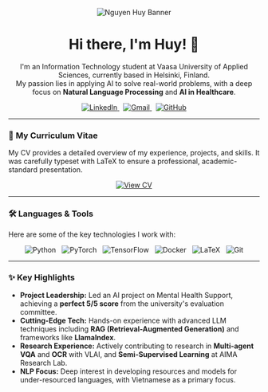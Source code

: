 <p align="center">
  <img src="[https://media.eventhosts.cc/Conferences/ICCV2025/img/iccv_honolulu.jpg]" alt="Nguyen Huy Banner">
</p>

<h1 align="center">Hi there, I'm Huy! 👋</h1>

<p align="center">
  I'm an Information Technology student at Vaasa University of Applied Sciences, currently based in Helsinki, Finland.
  <br />
  My passion lies in applying AI to solve real-world problems, with a deep focus on <strong>Natural Language Processing</strong> and <strong>AI in Healthcare</strong>.
</p>

<p align="center">
  <a href="https://www.linkedin.com/in/huy-nguyen-5552b22aa/" target="_blank">
    <img src="https://img.shields.io/badge/LinkedIn-0077B5?style=for-the-badge&logo=linkedin&logoColor=white" alt="LinkedIn">
  </a>
  &nbsp;
  <a href="mailto:nguyenhuy190303@gmail.com">
    <img src="https://img.shields.io/badge/Gmail-D14836?style=for-the-badge&logo=gmail&logoColor=white" alt="Gmail">
  </a>
  &nbsp;
  <a href="https://github.com/NguyenHuy190303" target="_blank">
    <img src="https://img.shields.io/badge/GitHub-181717?style=for-the-badge&logo=github&logoColor=white" alt="GitHub">
  </a>
</p>

---

### 📖 **My Curriculum Vitae**

My CV provides a detailed overview of my experience, projects, and skills. It was carefully typeset with LaTeX to ensure a professional, academic-standard presentation.

<p align="center">
  <a href="https://github.com/NguyenHuy190303/Portfolio/blob/main/Nguyen_Huy_CV.pdf" target="_blank">
    <img src="https://img.shields.io/badge/VIEW_MY_CV_ (PDF)-1DA1F2?style=for-the-badge&logo=read-the-docs&logoColor=white" alt="View CV">
  </a>
</p>

---

### 🛠️ **Languages & Tools**

Here are some of the key technologies I work with:

<p align="center">
  <img src="https://img.shields.io/badge/Python-3776AB?style=for-the-badge&logo=python&logoColor=white" alt="Python">
  &nbsp;
  <img src="https://img.shields.io/badge/PyTorch-EE4C2C?style=for-the-badge&logo=pytorch&logoColor=white" alt="PyTorch">
  &nbsp;
  <img src="https://img.shields.io/badge/TensorFlow-FF6F00?style=for-the-badge&logo=tensorflow&logoColor=white" alt="TensorFlow">
  &nbsp;
  <img src="https://img.shields.io/badge/Docker-2496ED?style=for-the-badge&logo=docker&logoColor=white" alt="Docker">
  &nbsp;
  <img src="https://img.shields.io/badge/LaTeX-008080?style=for-the-badge&logo=latex&logoColor=white" alt="LaTeX">
  &nbsp;
  <img src="https://img.shields.io/badge/Git-F05032?style=for-the-badge&logo=git&logoColor=white" alt="Git">
</p>

---

### ✨ **Key Highlights**

* **Project Leadership:** Led an AI project on Mental Health Support, achieving a **perfect 5/5 score** from the university's evaluation committee.
* **Cutting-Edge Tech:** Hands-on experience with advanced LLM techniques including **RAG (Retrieval-Augmented Generation)** and frameworks like **LlamaIndex**.
* **Research Experience:** Actively contributing to research in **Multi-agent VQA** and **OCR** with VLAI, and **Semi-Supervised Learning** at AIMA Research Lab.
* **NLP Focus:** Deep interest in developing resources and models for under-resourced languages, with Vietnamese as a primary focus.
